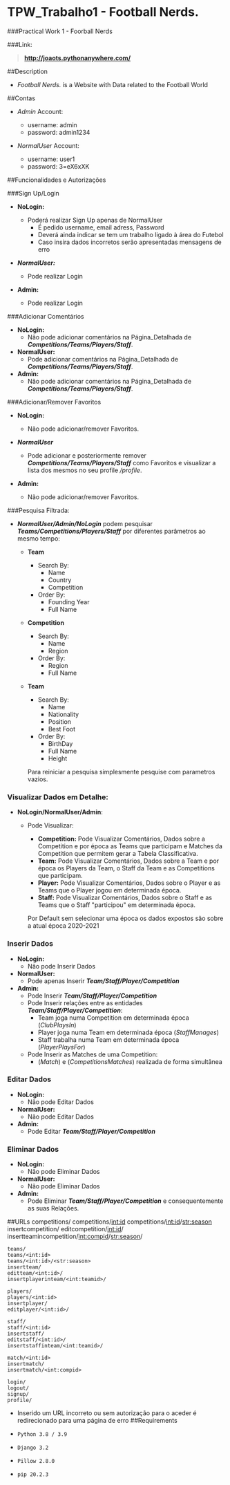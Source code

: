 # TPW_Trabalho1 - Football Nerds.
###Practical Work 1 - Foorball Nerds

###Link:
 >**http://joaots.pythonanywhere.com/**

##Description

- *Football Nerds.* is a Website with Data related to the Football World


##Contas
- *Admin* Account:
  - username: admin
  - password: admin1234

  
- *NormalUser* Account:
  - username: user1
  - password: 3=eX6xXK
  
##Funcionalidades e Autorizações


###Sign Up/Login

- **NoLogin:**
    - Poderá realizar Sign Up apenas de NormalUser
        - É pedido username, email adress, Password
        - Deverá ainda indicar se tem um trabalho ligado à área do Futebol
        - Caso insira dados incorretos serão apresentadas mensagens de erro

- ***NormalUser:*** 
  - Pode realizar  Login

- **Admin:**
   - Pode realizar Login

###Adicionar Comentários
- **NoLogin:**
   - Não pode adicionar comentários na Página_Detalhada de ***Competitions/Teams/Players/Staff***.
- **NormalUser:**
   - Pode adicionar comentários na Página_Detalhada de ***Competitions/Teams/Players/Staff***.
- **Admin:**
   - Não pode adicionar comentários na Página_Detalhada de ***Competitions/Teams/Players/Staff***.

###Adicionar/Remover Favoritos
- **NoLogin:**
   - Não pode adicionar/remover Favoritos.
  
- ***NormalUser*** 
  - Pode adicionar e posteriormente remover ***Competitions/Teams/Players/Staff*** como Favoritos e visualizar a lista dos mesmos no seu profile */profile*.

- **Admin:**
   - Não pode adicionar/remover Favoritos.

###Pesquisa Filtrada:
- ***NormalUser/Admin/NoLogin*** podem pesquisar ***Teams/Competitions/Players/Staff*** por diferentes parâmetros ao mesmo tempo:
  - **Team**
    - Search By:
      - Name
      - Country
      - Competition
    - Order By:
      - Founding Year
      - Full Name
    
  - **Competition**
    - Search By:
      - Name
      - Region
    - Order By:
      - Region
      - Full Name
  
  - **Team**
    - Search By:
      - Name
      - Nationality
      - Position
      - Best Foot
    - Order By:
      - BirthDay
      - Full Name
      - Height
  

    Para reiniciar a pesquisa simplesmente pesquise com parametros vazios.

### Visualizar Dados em Detalhe:
- **NoLogin/NormalUser/Admin**:
  - Pode Visualizar:
    - **Competition:** Pode Visualizar Comentários, Dados sobre a Competition  e por época as Teams que participam e Matches da Competition que permitem gerar a Tabela Classificativa.
    - **Team:** Pode Visualizar Comentários, Dados sobre a Team e por época os Players da Team, o Staff da Team e as Competitions que participam.
    - **Player:** Pode Visualizar Comentários, Dados sobre o Player e as Teams que o Player jogou em determinada época.
    - **Staff:** Pode Visualizar Comentários, Dados sobre o Staff e as Teams que o Staff "participou" em determinada época.
  

    Por Default sem selecionar uma época os dados expostos são sobre a atual época 2020-2021
### Inserir Dados
  - **NoLogin:**
      - Não pode Inserir Dados
  - **NormalUser:**
    - Pode apenas Inserir ***Team/Staff/Player/Competition***
  - **Admin:**
    - Pode Inserir ***Team/Staff/Player/Competition***
    - Pode Inserir relações entre as entidades ***Team/Staff/Player/Competition***:
      - Team joga numa Competition em determinada época (*ClubPlaysIn*)
      - Player joga numa Team em determinada época (*StaffManages*)
      - Staff trabalha numa Team em determinada época (*PlayerPlaysFor*)
    - Pode Inserir as Matches de uma Competition:
      - (*Match*) e (*CompetitionsMatches*) realizada de forma simultânea
  
### Editar Dados
  - **NoLogin:**
      - Não pode Editar Dados
  - **NormalUser:**
    - Não pode Editar Dados  
  - **Admin:**
    - Pode Editar ***Team/Staff/Player/Competition***
  
### Eliminar Dados
  - **NoLogin:**
      - Não pode Eliminar Dados
  - **NormalUser:**
    - Não pode Eliminar Dados  
  - **Admin:**
    - Pode Eliminar ***Team/Staff/Player/Competition*** e consequentemente as suas Relações.
  
    
##URLs
    competitions/ 
    competitions/<int:id>
    competitions/<int:id>/<str:season>
    insertcompetition/
    editcompetition/<int:id>/
    insertteamincompetition/<int:compid>/<str:season>/

    teams/
    teams/<int:id>
    teams/<int:id>/<str:season>
    insertteam/
    editteam/<int:id>/
    insertplayerinteam/<int:teamid>/

    players/
    players/<int:id>
    insertplayer/
    editplayer/<int:id>/

    staff/
    staff/<int:id>
    insertstaff/
    editstaff/<int:id>/
    insertstaffinteam/<int:teamid>/

    match/<int:id>
    insertmatch/
    insertmatch/<int:compid>

    login/
    logout/
    signup/
    profile/

-  Inserido um URL incorreto ou sem autorização para o aceder é redirecionado para uma página de erro
##Requirements
- `Python 3.8 / 3.9`

- `Django 3.2`

- `Pillow 2.8.0`

- `pip 20.2.3`

